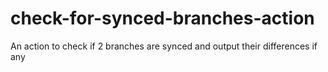 # check-for-synced-branches-action
An action to check if 2 branches are synced and output their differences if any
